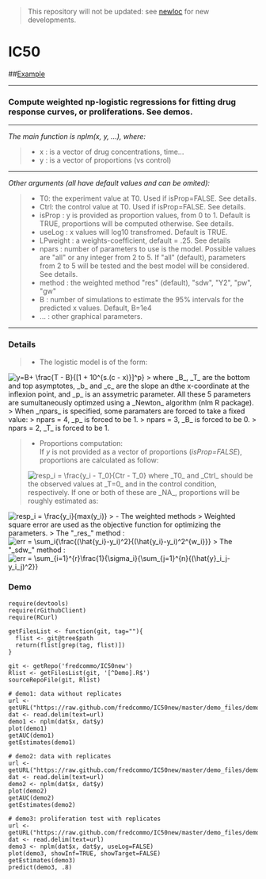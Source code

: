 [newloc]: https://github.com/fredcommo/nplogistic
> This repository will not be updated: see [newloc] for new developments.

[Example]: https://github.com/fredcommo/IC50new/blob/master/example.png
# IC50 
##[Example]

---
### Compute weighted np-logistic regressions for fitting drug response curves, or proliferations. See demos.
---
_The main function is nplm(x, y, ...), where:_  
>- x : is a vector of drug concentrations, time...  
>- y : is a vector of proportions (vs control)

---
_Other arguments (all have default values and can be omited):_
>- T0: the experiment value at T0. Used if isProp=FALSE. See details.  
>- Ctrl: the control value at T0. Used if isProp=FALSE. See details.  
>- isProp : y is provided as proportion values, from 0 to 1. Default is TRUE, proportions will be computed otherwise. See details.  
>- useLog : x values will log10 transfromed. Default is TRUE.  
>- LPweight : a weights-coefficient, default = .25. See details  
>- npars : number of parameters to use is the model. Possible values are "all" or any integer from 2 to 5. If "all" (default), parameters from 2 to 5 will be tested and the best model will be considered. See details.  
>- method : the weighted method "res" (default), "sdw", "Y2", "pw", "gw"  
>- B : number of simulations to estimate the 95% intervals for the predicted x values. Default, B=1e4  
>- ... : other graphical parameters.  

---
### Details
> - The logistic model is of the form:  
<img src="http://latex.codecogs.com/gif.latex?y=B&plus;&space;\frac{T&space;-&space;B}{[1&space;&plus;&space;10^{s.(c&space;-&space;x)}]^p}" title="y=B+ \frac{T - B}{[1 + 10^{s.(c - x)}]^p}" />  
> where _B_, _T_ are the bottom and top asymptotes, _b_ and _c_ are the slope an dthe x-coordinate at the inflexion point, and _p_ is an assymetric parameter. All these 5 parameters are sumultaneously optimzed using a _Newton_ algorithm (nlm R package).  
> When _npars_ is specified, some paramaters are forced to take a fixed value:  
> npars = 4, _p_ is forced to be 1.  
> npars = 3, _B_ is forced to be 0.  
> npars = 2, _T_ is forced to be 1.  

> - Proportions computation:  
> If _y_ is not provided as a vector of proportions (_isProp=FALSE_), proportions are calculated as follow:  
> <img src="http://latex.codecogs.com/gif.latex?resp_i&space;=&space;\frac{y_i&space;-&space;T_0}{Ctr&space;-&space;T_0}" title="resp_i = \frac{y_i - T_0}{Ctr - T_0}" />  
> where _T0_ and _Ctrl_ should be the observed values at _T=0_ and in the control condition, respectively. If one or both of these are _NA_, proportions will be roughly estimated as:  
<img src="http://latex.codecogs.com/gif.latex?resp_i&space;=&space;\frac{y_i}{max(y_i)}" title="resp_i = \frac{y_i}{max(y_i)}" />  
> - The weighted methods  
> Weighted square error are used as the objective function for optimizing the parameters.  
> The "_res_" method :  
<img src="http://latex.codecogs.com/gif.latex?err&space;=&space;\sum_i{\frac{(\hat{y_i}-y_i)^2}{(\hat{y_i}-y_i)^2^{w_i}}}" title="err = \sum_i{\frac{(\hat{y_i}-y_i)^2}{(\hat{y_i}-y_i)^2^{w_i}}}" />  
> The "_sdw_" method :  
<img src="http://latex.codecogs.com/gif.latex?err&space;=&space;\sum_{i=1}^{r}\frac{1}{\sigma_i}{\sum_{j=1}^{n}{(\hat{y}_i_j-y_i_j)^2}}" title="err = \sum_{i=1}^{r}\frac{1}{\sigma_i}{\sum_{j=1}^{n}{(\hat{y}_i_j-y_i_j)^2}}" />  


### Demo

```
require(devtools)
require(rGithubClient)
require(RCurl)
```
```
getFilesList <- function(git, tag=""){
  flist <- git@tree$path
  return(flist[grep(tag, flist)])
}

git <- getRepo('fredcommo/IC50new')
Rlist <- getFilesList(git, '[^Demo].R$')
sourceRepoFile(git, Rlist)
```

```
# demo1: data without replicates
url <- getURL("https://raw.github.com/fredcommo/IC50new/master/demo_files/demo1.csv")
dat <- read.delim(text=url)
demo1 <- nplm(dat$x, dat$y)
plot(demo1)
getAUC(demo1)
getEstimates(demo1)
```

```
# demo2: data with replicates
url <- getURL("https://raw.github.com/fredcommo/IC50new/master/demo_files/demo2.csv")
dat <- read.delim(text=url)
demo2 <- nplm(dat$x, dat$y)
plot(demo2)
getAUC(demo2)
getEstimates(demo2)
```

```
# demo3: proliferation test with replicates
url <- getURL("https://raw.github.com/fredcommo/IC50new/master/demo_files/demo3.csv")
dat <- read.delim(text=url)
demo3 <- nplm(dat$x, dat$y, useLog=FALSE)
plot(demo3, showInf=TRUE, showTarget=FALSE)
getEstimates(demo3)
predict(demo3, .8)
```
